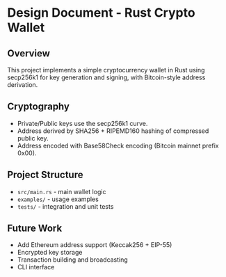 # Design Document - Rust Crypto Wallet

## Overview

This project implements a simple cryptocurrency wallet in Rust using secp256k1 for key generation and signing, with Bitcoin-style address derivation.

## Cryptography

- Private/Public keys use the secp256k1 curve.
- Address derived by SHA256 + RIPEMD160 hashing of compressed public key.
- Address encoded with Base58Check encoding (Bitcoin mainnet prefix 0x00).

## Project Structure

- `src/main.rs` - main wallet logic
- `examples/` - usage examples
- `tests/` - integration and unit tests

## Future Work

- Add Ethereum address support (Keccak256 + EIP-55)
- Encrypted key storage
- Transaction building and broadcasting
- CLI interface

